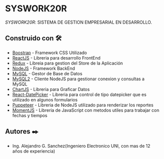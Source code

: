 # SYSWORK20R


_SYSWORK20R_: SISTEMA DE GESTION EMPRESARIAL EN DESARROLLO. 

## Construido con 🛠️

* [Boostrap](https://getbootstrap.com/) - Framework CSS Utilizado
* [ReactJS](https://es.reactjs.org/) - Libreria para desarrollo FrontEnd
* [Redux](https://es.redux.js.org/) - Libreia para gestion del Store de la Aplicación
* [NodeJS](https://nodejs.org/es/) - Framework BackEnd
* [MySQL](https://www.mysql.com/) - Gestor de Base de Datos
* [MySQL2](https://www.npmjs.com/package/mysql2) - Cliente NodeJS para gestionar conexion y consultas a MySQL
* [ChartJS](https://www.chartjs.org/) - Libreria para Graficar Datos
* [React-DatePicker](https://reactdatepicker.com/) - Libreria para control de tipo datepicker que es utilizado en algunos formularios 
* [Puppeteer](https://developers.google.com/web/tools/puppeteer) - Libreria de NodeJS utilizado para renderizar los reportes
* [MomentJS](https://momentjs.com/) - Libreria de JavaScript con metodos utiles para trabajar con fechas y tiempos

## Autores ✒️

* Ing. Alejandro G. Sanchez(Ingeniero Electronico UNI, con mas de 12 años de experiencia)


